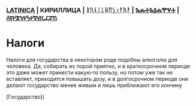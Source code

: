 ### [LATINICA](../Latn/Nalogi.md) | КИРИЛЛИЦА | [ᚱᚢᚾᛁᚳᚺᛖᛊᚲᚨᚤᚨ](../Runr/Nalogi.md) | [ⰃⰎⰀⰃⰑⰎⰉⰜⰀ](../Glag/Nalogi.md) | [𐍓𐍠𐍔𐍮𐍝𐍔𐍟𐍔𐍠𐍜𐍡𐍚𐍐𐍴](../Perm/Nalogi.md)

#  Налоги

Налоги для государства в некотором роде подобны алкоголю для человека. Да, собирать их порой приятно, и в краткосрочном периоде это даже может принести какую‐то пользу, но потом уже так не вставляет, приходится повышать дозу, и в долгосрочном периоде они делают государство менее живым и лишь приближают его кончину

[Государство](
